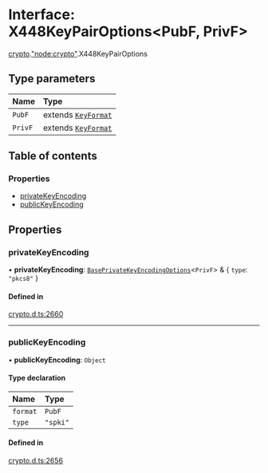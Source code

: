 # Interface: X448KeyPairOptions<PubF, PrivF\>

[crypto](../modules/crypto.md).["node:crypto"](../modules/crypto._node_crypto_.md).X448KeyPairOptions

## Type parameters

| Name | Type |
| :------ | :------ |
| `PubF` | extends [`KeyFormat`](../modules/crypto._crypto_.md#keyformat) |
| `PrivF` | extends [`KeyFormat`](../modules/crypto._crypto_.md#keyformat) |

## Table of contents

### Properties

- [privateKeyEncoding](crypto._node_crypto_.X448KeyPairOptions.md#privatekeyencoding)
- [publicKeyEncoding](crypto._node_crypto_.X448KeyPairOptions.md#publickeyencoding)

## Properties

### privateKeyEncoding

• **privateKeyEncoding**: [`BasePrivateKeyEncodingOptions`](crypto._crypto_.BasePrivateKeyEncodingOptions.md)<`PrivF`\> & { `type`: ``"pkcs8"``  }

#### Defined in

[crypto.d.ts:2660](https://github.com/goodcodedev/bun-types/blob/8bd1b3a/crypto.d.ts#L2660)

___

### publicKeyEncoding

• **publicKeyEncoding**: `Object`

#### Type declaration

| Name | Type |
| :------ | :------ |
| `format` | `PubF` |
| `type` | ``"spki"`` |

#### Defined in

[crypto.d.ts:2656](https://github.com/goodcodedev/bun-types/blob/8bd1b3a/crypto.d.ts#L2656)
